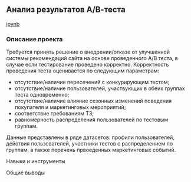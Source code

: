 ## Анализ результатов А/В-теста
[ipynb](https://github.com/nottdzr/Portfolio/blob/main/AB_test/AB_test.ipynb)

### Описание проекта 
Требуется принять решение о внедрении/отказе от улучшенной системы рекомендаций сайта на основе проведенного А/B теста, в случае если тестирование проведено корректно. Корректность проведения теста оценивается по следующим параметрам:
- отсутствие/наличие пересечений с конкурирующим тестом;
- отсутствие/наличие пользователей, участвующих в обеих группах теста одновременно;
- отсутствие/наличие влияние сезонных изменений поведения покупателя и маркетинговых мероприятий;
- соответствие требованиям ТЗ;
- равномерность распределения пользователей по тестовым группам.

Данные представлены в ряде датасетов: профили пользователей, действия пользователей, участники тестов с распределением по группам, а также перечень првоеденных маркетинговых событий.

Навыки и инструменты

Общие выводы
